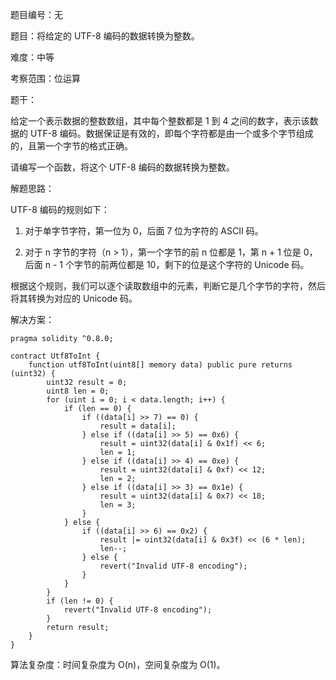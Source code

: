 题目编号：无

题目：将给定的 UTF-8 编码的数据转换为整数。

难度：中等

考察范围：位运算

题干：

给定一个表示数据的整数数组，其中每个整数都是 1 到 4 之间的数字，表示该数据的 UTF-8 编码。数据保证是有效的，即每个字符都是由一个或多个字节组成的，且第一个字节的格式正确。

请编写一个函数，将这个 UTF-8 编码的数据转换为整数。

解题思路：

UTF-8 编码的规则如下：

1. 对于单字节字符，第一位为 0，后面 7 位为字符的 ASCII 码。

2. 对于 n 字节的字符（n > 1），第一个字节的前 n 位都是 1，第 n + 1 位是 0，后面 n - 1 个字节的前两位都是 10，剩下的位是这个字符的 Unicode 码。

根据这个规则，我们可以逐个读取数组中的元素，判断它是几个字节的字符，然后将其转换为对应的 Unicode 码。

解决方案：

```solidity
pragma solidity ^0.8.0;

contract Utf8ToInt {
    function utf8ToInt(uint8[] memory data) public pure returns (uint32) {
        uint32 result = 0;
        uint8 len = 0;
        for (uint i = 0; i < data.length; i++) {
            if (len == 0) {
                if ((data[i] >> 7) == 0) {
                    result = data[i];
                } else if ((data[i] >> 5) == 0x6) {
                    result = uint32(data[i] & 0x1f) << 6;
                    len = 1;
                } else if ((data[i] >> 4) == 0xe) {
                    result = uint32(data[i] & 0xf) << 12;
                    len = 2;
                } else if ((data[i] >> 3) == 0x1e) {
                    result = uint32(data[i] & 0x7) << 18;
                    len = 3;
                }
            } else {
                if ((data[i] >> 6) == 0x2) {
                    result |= uint32(data[i] & 0x3f) << (6 * len);
                    len--;
                } else {
                    revert("Invalid UTF-8 encoding");
                }
            }
        }
        if (len != 0) {
            revert("Invalid UTF-8 encoding");
        }
        return result;
    }
}
```

算法复杂度：时间复杂度为 O(n)，空间复杂度为 O(1)。